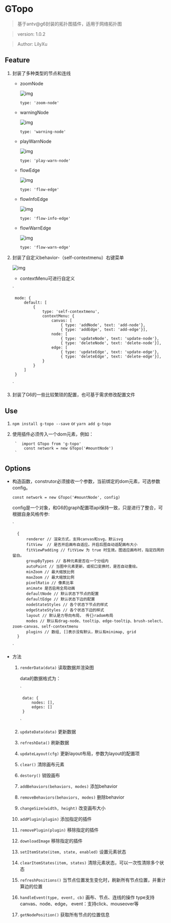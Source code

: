 # GTopo
> 	基于antv@g6封装的拓扑图插件，适用于网络拓扑图

> 	version: 1.0.2

> 	Author: LilyXu

## Feature
1. 封装了多种类型的节点和连线
	- zoomNode

		![img](https://github.com/LilyUx/g-topo/blob/master/doc/zoomNode.gif)
		
		`type: 'zoom-node'`

	- warningNode

		![img](https://github.com/LilyUx/g-topo/blob/master/doc/warningNode.png)

		`type: 'warning-node'`

	- playWarnNode
		
		![img](https://github.com/LilyUx/g-topo/blob/master/doc/playWarnNode.gif)

		`type: 'play-warn-node'`

	- flowEdge

		![img](https://github.com/LilyUx/g-topo/blob/master/doc/flowEdge.gif)

		`type: 'flow-edge'`

	- flowInfoEdge

		![img](https://github.com/LilyUx/g-topo/blob/master/doc/flowInfoEdge.gif)

		`type: 'flow-info-edge'`

	- flowWarnEdge

		![img](https://github.com/LilyUx/g-topo/blob/master/doc/flowWarnEdge.gif)

		`type: 'flow-warn-edge'`

2. 封装了自定义behavior-（self-contextmenu）右键菜单

	![img](https://github.com/LilyUx/g-topo/blob/master/doc/self-contextmenu.gif)
	
	* contextMenu可进行自定义
	
	`

		mode: {
			default: [
				{
					type: 'self-contextmenu',
					contextMenu: {
						canvas: [
							{ type: 'addNode', text: 'add-node'}, 
							{ type: 'addEdge', text: 'add-edge'}],
						node: [
							{ type: 'updateNode', text: 'update-node'}, 
							{ type: 'deleteNode', text: 'delete-node'}],
						edge: [
							{ type: 'updateEdge', text: 'update-edge'}, 
							{ type: 'deleteEdge', text: 'delete-edge'}],
					}
				}
			]
		}

	`

3. 封装了G6的一些比较繁琐的配置，也可基于需求修改配置文件

## Use
1. `npm install g-topo --save` or  `yarn add g-topo`

2. 使用插件必须传入一个dom元素，例如：

      	`  import GTopo from 'g-topo'
			const network = new GTopo('#mountNode')
		`

## Options
* 构造函数，construtor必须接收一个参数，当前绑定的dom元素，可选参数config。

	`const network = new GTopo('#mountNode', config)`

	config是一个对象，和G6的graph配置项api保持一致，只是进行了整合，可根据自身风格传参:
	
	`	
		
		{
			renderer // 渲染方式，支持canvas和svg，默认svg
			fitView  // 是否开启画布自适应。开启后图自动适配画布大小
			fitViewPadding // fitView 为 true 时生效。图适应画布时，指定四周的留白。
			groupByTypes // 各种元素是否在一个分组内
			autoPaint // 当图中元素更新，或视口变换时，是否自动重绘。
			minZoom // 最大缩放比例
			maxZoom // 最大缩放比例
			pixelRatio // 像素比率
			animate 是否启用全局动画
			defaultNode // 默认状态下节点的配置
			defaultEdge // 默认状态下边的配置
			nodeStateStyles // 各个状态下节点的样式
			edgeStateStyles // 各个状态下边的样式
			layout // 默认是力导向布局， 传{}radom布局
			modes // 默认有drag-node、tooltip、edge-tooltip、brush-select、zoom-canvas、self-contextmenu
			plugins // 数组, []表示没有默认，默认有minimap, grid
		}
	`

* 方法
	1. `renderData(data)` 读取数据并渲染图
		
		data的数据格式为：
		
		`

			data: {
				nodes: [],
				edges: []
			}
		
		`
	2. `updateData(data)` 更新数据
	3. `refreshData()` 刷新数据
	4. `updateLayout(cfg)` 更新layout布局，参数为layout的配置项
	5. `clear()` 清除画布元素
	6. `destory()` 销毁画布
	7. `addBehaviors(behaviors, modes)` 添加behavior
	8. `removeBehaviors(behaviors, modes)` 删除behavior
	7. `changeSize(width, height)` 改变画布大小
	7. `addPlugin(plugin)` 添加指定的插件
	7. `removePlugin(plugin)` 移除指定的插件
	7. `downloadImage` 移除指定的插件
	7. `setItemState(item, state, enabled)` 设置元素状态
	7. `clearItemStates(item, states)` 清除元素状态，可以一次性清除多个状态
	7. `refreshPositions()` 当节点位置发生变化时，刷新所有节点位置，并重计算边的位置
	7. `handleEvent(type, event, cb)` 画布、节点、连线的操作 type支持canvas、node、edge， event：支持click、mouseover等
	7. `getNodePosition()` 获取所有节点的位置信息
